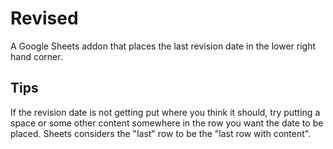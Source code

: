 # Revised
A Google Sheets addon that places the last revision date in the lower right hand corner.

## Tips
If the revision date is not getting put where you think it should, try putting a space or some other content somewhere in the row you want the date to be placed. Sheets considers the "last" row to be the "last row with content".
